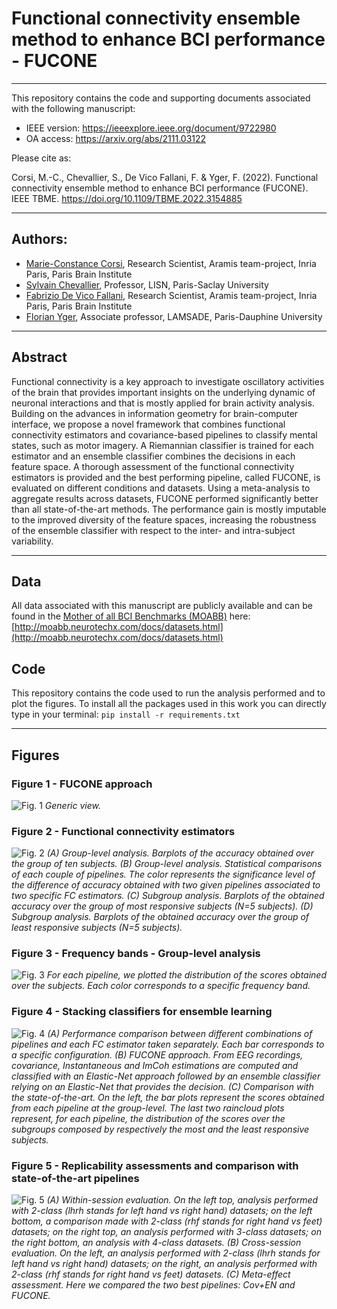 # Functional connectivity ensemble method to enhance BCI performance - FUCONE
---
This repository contains the code and supporting documents associated with the following manuscript:

- IEEE version: https://ieeexplore.ieee.org/document/9722980
- OA access: https://arxiv.org/abs/2111.03122

Please cite as:

Corsi, M.-C., Chevallier, S., De Vico Fallani, F. & Yger, F. (2022). Functional connectivity ensemble method to enhance BCI performance (FUCONE). IEEE TBME. https://doi.org/10.1109/TBME.2022.3154885


---
## Authors:
* [Marie-Constance Corsi](https://marieconstance-corsi.netlify.app), Research Scientist, Aramis team-project, Inria Paris, Paris Brain Institute
* [Sylvain Chevallier](https://sylvchev.github.io), Professor, LISN, Paris-Saclay University
* [Fabrizio De Vico Fallani](https://sites.google.com/site/devicofallanifabrizio/), Research Scientist, Aramis team-project, Inria Paris, Paris Brain Institute
* [Florian Yger](http://www.yger.fr), Associate professor, LAMSADE, Paris-Dauphine University


---
## Abstract
Functional connectivity is a key approach to investigate oscillatory activities of the brain that provides important insights on the underlying dynamic of neuronal interactions and that is mostly applied for brain activity analysis. Building on the advances in information geometry for brain-computer interface, we propose a novel framework that combines functional connectivity estimators and covariance-based pipelines to classify mental states, such as motor imagery. A Riemannian classifier is trained for each estimator and an ensemble classifier combines the decisions in each feature space. 
A thorough assessment of the functional connectivity estimators is provided and the best performing pipeline, called FUCONE, is evaluated on different conditions and datasets. Using a meta-analysis to aggregate results across datasets, FUCONE performed significantly better than all state-of-the-art methods. The performance gain is mostly imputable to the improved diversity of the feature spaces, increasing the robustness of the ensemble classifier with respect to the inter- and intra-subject variability. 


---
## Data
All data associated with this manuscript are publicly available and can be found in the [Mother of all BCI Benchmarks (MOABB)](http://moabb.neurotechx.com/docs/index.html) here:
[http://moabb.neurotechx.com/docs/datasets.html](http://moabb.neurotechx.com/docs/datasets.html)



## Code
This repository contains the code used to run the analysis performed and to plot the figures.
To install all the packages used in this work you can directly type in your terminal:
`pip install -r requirements.txt`



---
## Figures

### Figure 1 - FUCONE approach 
![Fig. 1](./Figures_paper/Fig1.jpg)
*Generic view.*


### Figure 2 - Functional connectivity estimators
![Fig. 2](./Figures_paper/Fig2.jpg)
*(A) Group-level analysis. Barplots of the accuracy obtained over the group of ten subjects. (B) Group-level analysis. Statistical comparisons of each couple of pipelines. The color represents the significance level of the difference of accuracy obtained with two given pipelines associated to two specific FC estimators. (C) Subgroup analysis. Barplots of the obtained accuracy over the group of most responsive subjects (N=5 subjects). (D) Subgroup analysis. Barplots of the obtained accuracy over the group of least responsive subjects (N=5 subjects).*


### Figure 3 - Frequency bands - Group-level analysis
![Fig. 3](./Figures_paper/Fig3.jpg)
*For each pipeline, we plotted the distribution of the scores obtained over the subjects. Each color corresponds to a specific frequency band.*


### Figure 4 - Stacking classifiers for ensemble learning
![Fig. 4](./Figures_paper/Fig4.jpg)
*(A) Performance comparison between different combinations of pipelines and each FC estimator taken separately. Each bar corresponds to a specific configuration. (B) FUCONE approach. From EEG recordings, covariance, Instantaneous and ImCoh estimations are computed and classified with an Elastic-Net approach followed by an ensemble classifier relying on an Elastic-Net that provides the decision. (C) Comparison with the state-of-the-art. On the left, the bar plots represent the scores obtained from each pipeline at the group-level. The last two raincloud plots represent, for each pipeline, the distribution of the scores over the subgroups composed by respectively the most and the least responsive subjects.*


### Figure 5 - Replicability assessments and comparison with state-of-the-art pipelines
![Fig. 5](./Figures_paper/Fig5.jpg)
*(A) Within-session evaluation. On the left top, analysis performed with 2-class (lhrh stands for left hand vs right hand) datasets; on the left bottom, a comparison made with 2-class (rhf stands for right hand vs feet) datasets; on the right top, an analysis performed with 3-class datasets; on the right bottom, an analysis with 4-class datasets. (B) Cross-session evaluation. On the left, an analysis performed with 2-class (lhrh stands for left hand vs right hand) datasets; on the right, an analysis performed with 2-class (rhf stands for right hand vs feet) datasets. (C) Meta-effect assessment. Here we compared the two best pipelines: Cov+EN and FUCONE.*

